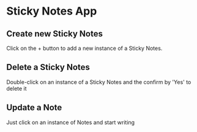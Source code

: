 # Sticky Notes App

## Create new Sticky Notes

Click on the + button to add a new instance of a Sticky Notes.

## Delete a Sticky Notes

Double-click on an instance of a Sticky Notes and the confirm by 'Yes' to delete it

## Update a Note

Just click on an instance of Notes and start writing
